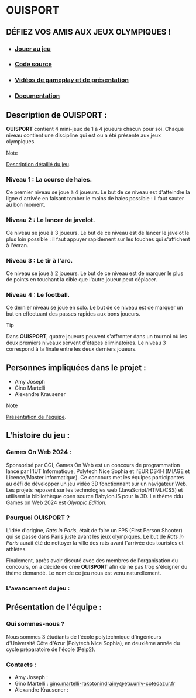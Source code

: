 # OUISPORT 
## DÉFIEZ VOS AMIS AUX JEUX OLYMPIQUES !
- ### [Jouer au jeu](https://ginosprod.github.io/OUISPORT/)
- ### [Code source](https://github.com/Ginosprod/OUISPORT)
- ### [Vidéos de gameplay et de présentation](https://github.com/Ginosprod/OUISPORT)
- ### [Documentation](https://github.com/gamesonweb/gow-olympic-edition-ouisport/blob/main/Documentation.md)

## Description de OUISPORT : 
**OUISPORT** contient 4 mini-jeux de 1 à 4 joueurs chacun pour soi. Chaque niveau contient une discipline qui est ou a été présente aux jeux olympiques.
> [!NOTE]
> [Description détaillé du jeu](https://github.com/gamesonweb/gow-olympic-edition-ouisport/blob/main/Documentation.md#description-d%C3%A9taill%C3%A9e-du-jeu-).

### Niveau 1 : La course de haies.
Ce premier niveau se joue à 4 joueurs. Le but de ce niveau est d'atteindre la ligne d'arrivée en faisant tomber le moins de haies possible : il faut sauter au bon moment.
### Niveau 2 : Le lancer de javelot.
Ce niveau se joue à 3 joueurs. Le but de ce niveau est de lancer le javelot le plus loin possible : il faut appuyer rapidement sur les touches qui s'affichent à l'écran.
### Niveau 3 : Le tir à l'arc.
Ce niveau se joue à 2 joueurs. Le but de ce niveau est de marquer le plus de points en touchant la cible que l'autre joueur peut déplacer.
### Niveau 4 : Le football.
Ce dernier niveau se joue en solo. Le but de ce niveau est de marquer un but en effectuant des passes rapides aux bons joueurs. 
> [!TIP]
> Dans **OUISPORT**, quatre joueurs peuvent s'affronter dans un tournoi où les deux premiers niveaux servent d'étapes éliminatoires. Le niveau 3 correspond à la finale entre les deux derniers joueurs.


## Personnes impliquées dans le projet : 
- Amy Joseph
- Gino Martelli
- Alexandre Krausener
> [!NOTE]
> [Présentation de l'équipe](https://github.com/gamesonweb/gow-olympic-edition-ouisport/blob/main/README.md#description-d%C3%A9taill%C3%A9-de-ouisport-).


## L'histoire du jeu :

### Games On Web 2024 :
Sponsorisé par CGI, Games On Web est un concours de programmation lancé par l'IUT Informatique, Polytech Nice Sophia et l'EUR DS4H (MIAGE et Licence/Master informatique). Ce concours met les équipes participantes au défi de développer un jeu vidéo 3D fonctionnant sur un navigateur Web. Les projets reposent sur les technologies web (JavaScript/HTML/CSS) et utilisent la bibliothèque open source BabylonJS pour la 3D.
Le thème ddu Games on Web 2024 est _Olympic Edition_.

### Pourquoi OUISPORT ?
L'idée d'origine, _Rats in Paris_, était de faire un FPS (First Person Shooter) qui se passe dans Paris juste avant les jeux olympiques. Le but de _Rats in Paris_ aurait été de nettoyer la ville des rats avant l'arrivée des touristes et athlètes.

Finalement, après avoir discuté avec des membres de l'organisation du concours, on a décidé de crée **OUISPORT** afin de ne pas trop s'éloigner du thème demandé. Le nom de ce jeu nous est venu naturellement.


### L'avancement du jeu :


## Présentation de l'équipe :

### Qui sommes-nous ?
Nous sommes 3 étudiants de l'école polytechnique d'ingénieurs d'Université Côte d'Azur (Polytech Nice Sophia), en deuxième année du cycle préparatoire de l'école (Peip2).

### Contacts :
- Amy Joseph :
- Gino Martelli : gino.martelli-rakotonindrainy@etu.univ-cotedazur.fr
- Alexandre Krausener :








